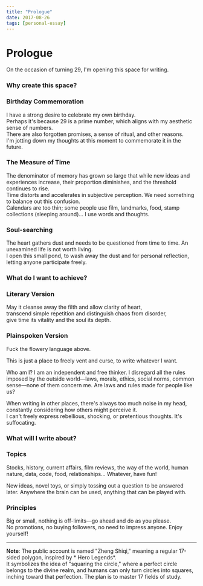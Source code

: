 ```yaml
---
title: "Prologue"
date: 2017-08-26
tags: [personal-essay]
---
```


# Prologue


On the occasion of turning 29, I'm opening this space for writing.
### **Why create this space?**

### **Birthday Commemoration**

I have a strong desire to celebrate my own birthday.  
Perhaps it's because 29 is a prime number, which aligns with my aesthetic sense of numbers.  
There are also forgotten promises, a sense of ritual, and other reasons.  
I'm jotting down my thoughts at this moment to commemorate it in the future.
### **The Measure of Time**

The denominator of memory has grown so large that while new ideas and experiences increase, their proportion diminishes, and the threshold continues to rise.  
Time distorts and accelerates in subjective perception. We need something to balance out this confusion.  
Calendars are too thin; some people use film, landmarks, food, stamp collections (sleeping around)... I use words and thoughts.
### **Soul-searching**

The heart gathers dust and needs to be questioned from time to time. An unexamined life is not worth living.  
I open this small pond, to wash away the dust and for personal reflection, letting anyone participate freely.
### **What do I want to achieve?**

### **Literary Version**

May it cleanse away the filth and allow clarity of heart,  
transcend simple repetition and distinguish chaos from disorder,  
give time its vitality and the soul its depth.
### **Plainspoken Version**

Fuck the flowery language above.

This is just a place to freely vent and curse, to write whatever I want.

Who am I? I am an independent and free thinker. I disregard all the rules imposed by the outside world—laws, morals, ethics, social norms, common sense—none of them concern me. Are laws and rules made for people like us?

When writing in other places, there's always too much noise in my head, constantly considering how others might perceive it.  
I can't freely express rebellious, shocking, or pretentious thoughts. It's suffocating.
### **What will I write about?**

### **Topics**

Stocks, history, current affairs, film reviews, the way of the world, human nature, data, code, food, relationships... Whatever, have fun!

New ideas, novel toys, or simply tossing out a question to be answered later. Anywhere the brain can be used, anything that can be played with.
### **Principles**

Big or small, nothing is off-limits—go ahead and do as you please.  
No promotions, no buying followers, no need to impress anyone. Enjoy yourself!

---

**Note**: The public account is named "Zheng Shiqi," meaning a regular 17-sided polygon, inspired by * Hero Legends*.  
It symbolizes the idea of "squaring the circle," where a perfect circle belongs to the divine realm, and humans can only turn circles into squares, inching toward that perfection. The plan is to master 17 fields of study.
